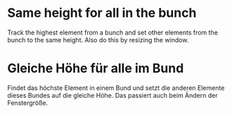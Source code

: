 Same height for all in the bunch
================================
Track the highest element from a bunch and set other elements from the bunch to the same height. Also do this by resizing the window.


Gleiche Höhe für alle im Bund
================================
Findet das höchste Element in einem Bund und setzt die anderen Elemente dieses Bundes auf die gleiche Höhe. Das passiert auch beim Ändern der Fenstergröße.